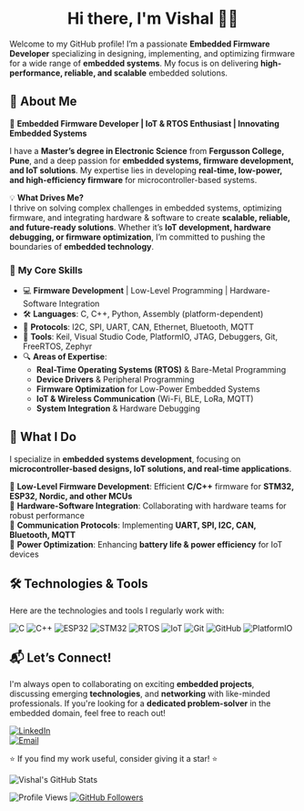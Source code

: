 <h1 align=center>Hi there, I'm Vishal 👨‍💻</h1>

Welcome to my GitHub profile! I’m a passionate **Embedded Firmware Developer** specializing in designing, implementing, and optimizing firmware for a wide range of **embedded systems**. My focus is on delivering **high-performance, reliable, and scalable** embedded solutions.  

## 🚀 About Me  

🔹 **Embedded Firmware Developer | IoT & RTOS Enthusiast | Innovating Embedded Systems**  

I have a **Master’s degree in Electronic Science** from **Fergusson College, Pune**, and a deep passion for **embedded systems, firmware development, and IoT solutions**. My expertise lies in developing **real-time, low-power, and high-efficiency firmware** for microcontroller-based systems.  

💡 **What Drives Me?**  
I thrive on solving complex challenges in embedded systems, optimizing firmware, and integrating hardware & software to create **scalable, reliable, and future-ready solutions**. Whether it’s **IoT development, hardware debugging, or firmware optimization**, I’m committed to pushing the boundaries of **embedded technology**.  

### 🔹 **My Core Skills**  

- 💻 **Firmware Development** | Low-Level Programming | Hardware-Software Integration  
- 🛠 **Languages**: C, C++, Python, Assembly (platform-dependent)  
- 📡 **Protocols**: I2C, SPI, UART, CAN, Ethernet, Bluetooth, MQTT  
- 🔧 **Tools**: Keil, Visual Studio Code, PlatformIO, JTAG, Debuggers, Git, FreeRTOS, Zephyr  
- 🔍 **Areas of Expertise**:  
  - **Real-Time Operating Systems (RTOS)** & Bare-Metal Programming  
  - **Device Drivers** & Peripheral Programming  
  - **Firmware Optimization** for Low-Power Embedded Systems  
  - **IoT & Wireless Communication** (Wi-Fi, BLE, LoRa, MQTT)  
  - **System Integration** & Hardware Debugging  

## 🌟 What I Do  

I specialize in **embedded systems development**, focusing on **microcontroller-based designs, IoT solutions, and real-time applications**.  

🔹 **Low-Level Firmware Development**: Efficient **C/C++** firmware for **STM32, ESP32, Nordic, and other MCUs**  
🔹 **Hardware-Software Integration**: Collaborating with hardware teams for robust performance  
🔹 **Communication Protocols**: Implementing **UART, SPI, I2C, CAN, Bluetooth, MQTT**  
🔹 **Power Optimization**: Enhancing **battery life & power efficiency** for IoT devices  

## 🛠️ Technologies & Tools  

Here are the technologies and tools I regularly work with:  

![C](https://img.shields.io/badge/C-00599C?style=for-the-badge&logo=c&logoColor=white)  ![C++](https://img.shields.io/badge/C++-00599C?style=for-the-badge&logo=c%2B%2B&logoColor=white)  ![ESP32](https://img.shields.io/badge/ESP32-000000?style=for-the-badge&logo=espressif&logoColor=white)  ![STM32](https://img.shields.io/badge/STM32-03234B?style=for-the-badge&logo=stmicroelectronics&logoColor=white)  ![RTOS](https://img.shields.io/badge/RTOS-008080?style=for-the-badge)  ![IoT](https://img.shields.io/badge/IoT-4682B4?style=for-the-badge)  ![Git](https://img.shields.io/badge/Git-F05032?style=for-the-badge&logo=git&logoColor=white)  ![GitHub](https://img.shields.io/badge/GitHub-181717?style=for-the-badge&logo=github&logoColor=white)  ![PlatformIO](https://img.shields.io/badge/PlatformIO-FF6600?style=for-the-badge&logo=platformio&logoColor=white)  

## 📬 Let’s Connect!  

I'm always open to collaborating on exciting **embedded projects**, discussing emerging **technologies**, and **networking** with like-minded professionals. If you're looking for a **dedicated problem-solver** in the embedded domain, feel free to reach out!  

[![LinkedIn](https://img.shields.io/badge/LinkedIn-Connect-blue?style=for-the-badge&logo=linkedin)](https://www.linkedin.com/in/vishalfulchandsharma)  
[![Email](https://img.shields.io/badge/Email-Contact%20Me-red?style=for-the-badge&logo=gmail&logoColor=white)](mailto:vishalfulchandsharma@gmail.com)  

⭐ If you find my work useful, consider giving it a star! ⭐  

![Vishal's GitHub Stats](https://github-readme-stats.vercel.app/api?username=VISHALSHARMA54&show_icons=true&theme=default&rank_icon=github)

![Profile Views](https://komarev.com/ghpvc/?username=VISHALSHARMA54&color=blue&style=for-the-badge)  [![GitHub Followers](https://img.shields.io/github/followers/VISHALSHARMA54?style=for-the-badge)](https://github.com/VISHALSHARMA54?tab=followers)  



